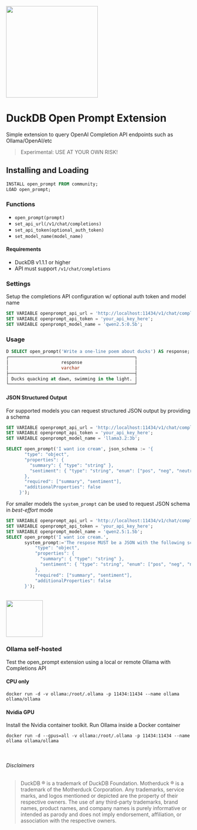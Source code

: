 <img src="https://github.com/user-attachments/assets/46a5c546-7e9b-42c7-87f4-bc8defe674e0" width=250 />

# DuckDB Open Prompt Extension
Simple extension to query OpenAI Completion API endpoints such as Ollama/OpenAI/etc

> Experimental: USE AT YOUR OWN RISK!

## Installing and Loading
```sql
INSTALL open_prompt FROM community;
LOAD open_prompt;
```

### Functions
- `open_prompt(prompt)`
- `set_api_url(/v1/chat/completions)`
- `set_api_token(optional_auth_token)`
- `set_model_name(model_name)`

#### Requirements

- DuckDB v1.1.1 or higher
- API must support `/v1/chat/completions`

### Settings
Setup the completions API configuration w/ optional auth token and model name
```sql
SET VARIABLE openprompt_api_url = 'http://localhost:11434/v1/chat/completions';
SET VARIABLE openprompt_api_token = 'your_api_key_here';
SET VARIABLE openprompt_model_name = 'qwen2.5:0.5b';

```

### Usage
```sql
D SELECT open_prompt('Write a one-line poem about ducks') AS response;
┌────────────────────────────────────────────────┐
│                    response                    │
│                    varchar                     │
├────────────────────────────────────────────────┤
│ Ducks quacking at dawn, swimming in the light. │
└────────────────────────────────────────────────┘
```

#### JSON Structured Output
For supported models you can request structured JSON output by providing a schema

```sql
SET VARIABLE openprompt_api_url = 'http://localhost:11434/v1/chat/completions';
SET VARIABLE openprompt_api_token = 'your_api_key_here';
SET VARIABLE openprompt_model_name = 'llama3.2:3b';

SELECT open_prompt('I want ice cream', json_schema := '{
       "type": "object",
       "properties": {
         "summary": { "type": "string" },
         "sentiment": { "type": "string", "enum": ["pos", "neg", "neutral"] }
       },
       "required": ["summary", "sentiment"],
       "additionalProperties": false
     }');
```

For smaller models the `system_prompt` can be used to request JSON schema in _best-effort_ mode

```sql
SET VARIABLE openprompt_api_url = 'http://localhost:11434/v1/chat/completions';
SET VARIABLE openprompt_api_token = 'your_api_key_here';
SET VARIABLE openprompt_model_name = 'qwen2.5:1.5b';
SELECT open_prompt('I want ice cream.',
       system_prompt:='The respose MUST be a JSON with the following schema: {
           "type": "object",
           "properties": {
             "summary": { "type": "string" },
             "sentiment": { "type": "string", "enum": ["pos", "neg", "neutral"] }
           },
           "required": ["summary", "sentiment"],
           "additionalProperties": false
       }');
```


<br>

<img src="https://github.com/user-attachments/assets/824bfab2-aca6-4bd9-8a4a-bc01901fcd5b" width=100 />

### Ollama self-hosted
Test the open_prompt extension using a local or remote Ollama with Completions API

#### CPU only
```
docker run -d -v ollama:/root/.ollama -p 11434:11434 --name ollama ollama/ollama
```
#### Nvidia GPU
Install the Nvidia container toolkit. Run Ollama inside a Docker container
```
docker run -d --gpus=all -v ollama:/root/.ollama -p 11434:11434 --name ollama ollama/ollama
```

<br>

###### Disclaimers

> DuckDB ® is a trademark of DuckDB Foundation. Motherduck ® is a trademark of the Motherduck Corporation. Any trademarks, service marks, and logos mentioned or depicted are the property of their respective owners. The use of any third-party trademarks, brand names, product names, and company names is purely informative or intended as parody and does not imply endorsement, affiliation, or association with the respective owners.
